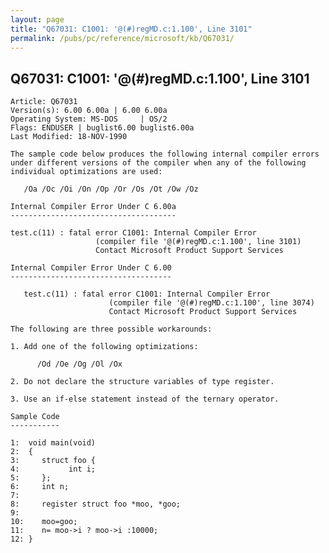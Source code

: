 ```yaml
---
layout: page
title: "Q67031: C1001: '@(#)regMD.c:1.100', Line 3101"
permalink: /pubs/pc/reference/microsoft/kb/Q67031/
---
```


## Q67031: C1001: '@(#)regMD.c:1.100', Line 3101

	Article: Q67031
	Version(s): 6.00 6.00a | 6.00 6.00a
	Operating System: MS-DOS     | OS/2
	Flags: ENDUSER | buglist6.00 buglist6.00a
	Last Modified: 18-NOV-1990
	
	The sample code below produces the following internal compiler errors
	under different versions of the compiler when any of the following
	individual optimizations are used:
	
	   /Oa /Oc /Oi /On /Op /Or /Os /Ot /Ow /Oz
	
	Internal Compiler Error Under C 6.00a
	-------------------------------------
	
	test.c(11) : fatal error C1001: Internal Compiler Error
	                   (compiler file '@(#)regMD.c:1.100', line 3101)
	                   Contact Microsoft Product Support Services
	
	Internal Compiler Error Under C 6.00
	------------------------------------
	
	   test.c(11) : fatal error C1001: Internal Compiler Error
	                      (compiler file '@(#)regMD.c:1.100', line 3074)
	                      Contact Microsoft Product Support Services
	
	The following are three possible workarounds:
	
	1. Add one of the following optimizations:
	
	      /Od /Oe /Og /Ol /Ox
	
	2. Do not declare the structure variables of type register.
	
	3. Use an if-else statement instead of the ternary operator.
	
	Sample Code
	-----------
	
	1:  void main(void)
	2:  {
	3:     struct foo {
	4:           int i;
	5:     };
	6:     int n;
	7:
	8:     register struct foo *moo, *goo;
	9:
	10:    moo=goo;
	11:    n= moo->i ? moo->i :10000;
	12: }

